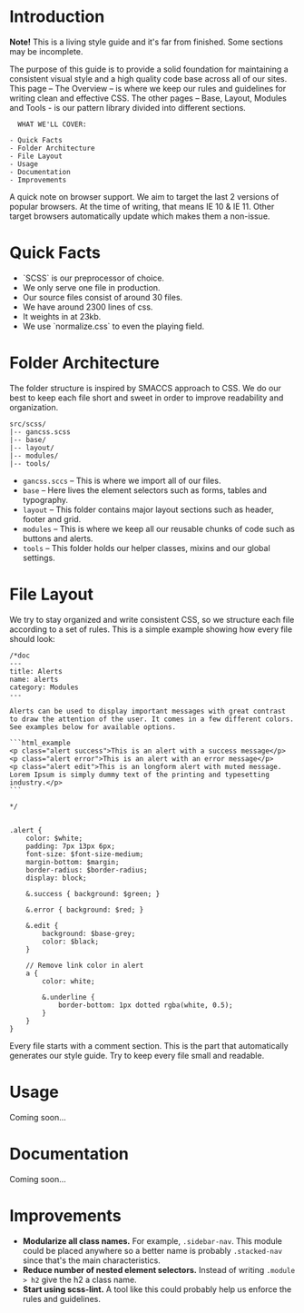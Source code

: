 # Introduction

<p class="alert edit"><strong>Note!</strong> This is a living style guide and it's far from finished. Some sections may be incomplete.</p>

The purpose of this guide is to provide a solid foundation for maintaining
a consistent visual style and a high quality code base across all of our sites.
This page – The Overview – is where we keep our rules and guidelines for
writing clean and effective CSS. The other pages – Base, Layout, Modules
and Tools - is our pattern library divided into different sections.

      WHAT WE'LL COVER:

    - Quick Facts
    - Folder Architecture
    - File Layout
    - Usage
    - Documentation
    - Improvements

A quick note on browser support. We aim to target the last 2 versions of popular
browsers. At the time of writing, that means IE 10 & IE 11. Other target browsers
automatically update which makes them a non-issue.

# Quick Facts

<ul class="with-bullet">
    <li>`SCSS` is our preprocessor of choice.</li>
    <li>We only serve one file in production.</li>
    <li>Our source files consist of around 30 files.</li>
    <li>We have around 2300 lines of css.</li>
    <li>It weights in at 23kb.</li>
    <li>We use `normalize.css` to even the playing field.</li>
</ul>

# Folder Architecture

The folder structure is inspired by SMACCS approach to CSS. We do our best to keep each file short and sweet in order to improve readability and organization.

    src/scss/
    |-- gancss.scss
    |-- base/
    |-- layout/
    |-- modules/
    |-- tools/

- `gancss.sccs` – This is where we import all of our files.
- `base` – Here lives the element selectors such as forms, tables and typography.
- `layout` – This folder contains major layout sections such as header, footer and grid.
- `modules` – This is where we keep all our reusable chunks of code such as buttons and alerts.
- `tools` – This folder holds our helper classes, mixins and our global settings.

# File Layout

We try to stay organized and write consistent CSS, so we structure each file according to a set of rules.
This is a simple example showing how every file should look:

    /*doc
    ---
    title: Alerts
    name: alerts
    category: Modules
    ---

    Alerts can be used to display important messages with great contrast
    to draw the attention of the user. It comes in a few different colors.
    See examples below for available options.

    ```html_example
    <p class="alert success">This is an alert with a success message</p>
    <p class="alert error">This is an alert with an error message</p>
    <p class="alert edit">This is an longform alert with muted message.
    Lorem Ipsum is simply dummy text of the printing and typesetting industry.</p>
    ```

    */


    .alert {
        color: $white;
        padding: 7px 13px 6px;
        font-size: $font-size-medium;
        margin-bottom: $margin;
        border-radius: $border-radius;
        display: block;

        &.success { background: $green; }

        &.error { background: $red; }

        &.edit {
            background: $base-grey;
            color: $black;
        }

        // Remove link color in alert
        a {
            color: white;

            &.underline {
                border-bottom: 1px dotted rgba(white, 0.5);
            }
        }
    }

Every file starts with a comment section. This is the part that automatically
generates our style guide. Try to keep every file small and readable.

# Usage

Coming soon...

# Documentation

Coming soon...

# Improvements

<ul class="with-bullet">
    <li><strong>Modularize all class names.</strong> For example, <code>.sidebar-nav</code>. This module could be placed anywhere so a better name is probably <code>.stacked-nav</code> since that's the main characteristics.</li>
    <li><strong>Reduce number of nested element selectors.</strong> Instead of writing <code>.module > h2</code> give the h2 a class name.</li>
    <li><strong>Start using scss-lint.</strong> A tool like this could probably help us enforce the rules and guidelines.</li>
</ul>